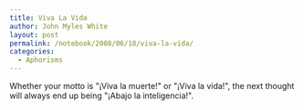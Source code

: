 ```yaml
---
title: Viva La Vida
author: John Myles White
layout: post
permalink: /notebook/2008/06/18/viva-la-vida/
categories:
  - Aphorisms
---
```


Whether your motto is "¡Viva la muerte!" or "¡Viva la vida!", the next thought will always end up being "¡Abajo la inteligencia!".
